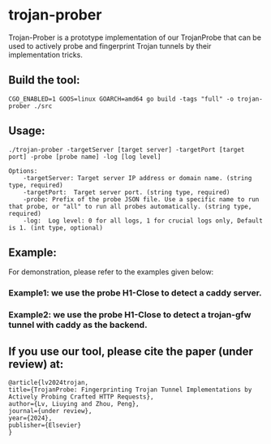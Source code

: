 # trojan-prober
Trojan-Prober is a prototype implementation of our TrojanProbe that can be used to actively probe and fingerprint Trojan tunnels by their implementation tricks.  

## Build the tool:    
``CGO_ENABLED=1 GOOS=linux GOARCH=amd64 go build -tags "full" -o trojan-prober ./src``  

## Usage:    
``./trojan-prober -targetServer [target server] -targetPort [target port] -probe [probe name] -log [log level] ``   
```
Options:    
    -targetServer: Target server IP address or domain name. (string type, required)   
    -targetPort:  Target server port. (string type, required)    
    -probe: Prefix of the probe JSON file. Use a specific name to run that probe, or "all" to run all probes automatically. (string type, required)    
    -log:  Log level: 0 for all logs, 1 for crucial logs only, Default is 1. (int type, optional)    
```

## Example:  
For demonstration, please refer to the examples given below:

### Example1: we use the probe **H1-Close** to detect a caddy server.  


### Example2:  we use the probe **H1-Close** to detect a trojan-gfw tunnel with caddy as the backend.  

## If you use our tool, please cite the paper (under review) at:  
```
@article{lv2024trojan,  
title={TrojanProbe: Fingerprinting Trojan Tunnel Implementations by Actively Probing Crafted HTTP Requests},  
author={Lv, Liuying and Zhou, Peng},  
journal={under review},   
year={2024},  
publisher={Elsevier}  
}
```
